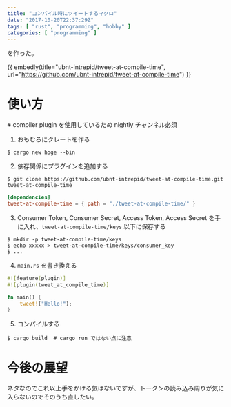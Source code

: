 ```yaml
---
title: "コンパイル時にツイートするマクロ"
date: "2017-10-20T22:37:29Z"
tags: [ "rust", "programming", "hobby" ]
categories: [ "programming" ]
---
```


を作った。

<!-- more -->

{{ embedly(title="ubnt-intrepid/tweet-at-compile-time", url="https://github.com/ubnt-intrepid/tweet-at-compile-time") }}

# 使い方
※ compiler plugin を使用しているため nightly チャンネル必須

1. おもむろにクレートを作る
  ```command
  $ cargo new hoge --bin
  ```
2. 依存関係にプラグインを追加する
  ```command
  $ git clone https://github.com/ubnt-intrepid/tweet-at-compile-time.git tweet-at-compile-time
  ```
  ```toml
  [dependencies]
  tweet-at-compile-time = { path = "./tweet-at-compile-time/" }
  ```
3. Consumer Token, Consumer Secret, Access Token, Access Secret を手に入れ、`tweet-at-compile-time/keys` 以下に保存する
  ```command
  $ mkdir -p tweet-at-compile-time/keys
  $ echo xxxxx > tweet-at-compile-time/keys/consumer_key
  $ ...
  ```
4. `main.rs` を書き換える
  ```rust
  #![feature(plugin)]
  #![plugin(tweet_at_compile_time)]
  
  fn main() {
      tweet!("Hello!");
  }
  ```
5. コンパイルする
  ```command
  $ cargo build  # cargo run ではない点に注意
  ```

# 今後の展望
ネタなのでこれ以上手をかける気はないですが、トークンの読み込み周りが気に入らないのでそのうち直したい。
